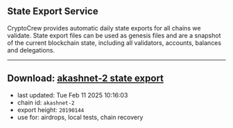 ## State Export Service
CryptoCrew provides automatic daily state exports for all chains we validate. State export files can be used as genesis files and are a snapshot of the current blockchain state, including all validators, accounts, balances and delegations.

---
**Download: [akashnet-2 state export](https://dl-eu2.ccvalidators.com/SERVICE/akash/akashnet-2_export_20190144.json)**
---

- last updated: Tue Feb 11 2025 10:16:03
- chain id: `akashnet-2`
- export height: `20190144`
- use for: airdrops, local tests, chain recovery
